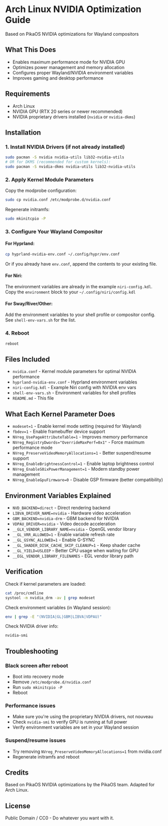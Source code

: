 # Arch Linux NVIDIA Optimization Guide
Based on PikaOS NVIDIA optimizations for Wayland compositors

## What This Does
- Enables maximum performance mode for NVIDIA GPU
- Optimizes power management and memory allocation
- Configures proper Wayland/NVIDIA environment variables
- Improves gaming and desktop performance

## Requirements
- Arch Linux
- NVIDIA GPU (RTX 20 series or newer recommended)
- NVIDIA proprietary drivers installed (`nvidia` or `nvidia-dkms`)

## Installation

### 1. Install NVIDIA Drivers (if not already installed)
```bash
sudo pacman -S nvidia nvidia-utils lib32-nvidia-utils
# OR for DKMS (recommended for custom kernels):
sudo pacman -S nvidia-dkms nvidia-utils lib32-nvidia-utils
```

### 2. Apply Kernel Module Parameters
Copy the modprobe configuration:
```bash
sudo cp nvidia.conf /etc/modprobe.d/nvidia.conf
```

Regenerate initramfs:
```bash
sudo mkinitcpio -P
```

### 3. Configure Your Wayland Compositor

#### For Hyprland:
```bash
cp hyprland-nvidia-env.conf ~/.config/hypr/env.conf
```

Or if you already have `env.conf`, append the contents to your existing file.

#### For Niri:
The environment variables are already in the example `niri-config.kdl`.
Copy the `environment` block to your `~/.config/niri/config.kdl`

#### For Sway/River/Other:
Add the environment variables to your shell profile or compositor config.
See `shell-env-vars.sh` for the list.

### 4. Reboot
```bash
reboot
```

## Files Included

- `nvidia.conf` - Kernel module parameters for optimal NVIDIA performance
- `hyprland-nvidia-env.conf` - Hyprland environment variables
- `niri-config.kdl` - Example Niri config with NVIDIA env vars
- `shell-env-vars.sh` - Environment variables for shell profiles
- `README.md` - This file

## What Each Kernel Parameter Does

- `modeset=1` - Enable kernel mode setting (required for Wayland)
- `fbdev=1` - Enable framebuffer device support
- `NVreg_UsePageAttributeTable=1` - Improves memory performance
- `NVreg_RegistryDwords="OverrideMaxPerf=0x1"` - Force maximum performance mode
- `NVreg_PreserveVideoMemoryAllocations=1` - Better suspend/resume support
- `NVreg_EnableBrightnessControl=1` - Enable laptop brightness control
- `NVreg_EnableS0ixPowerManagement=1` - Modern standby power management
- `NVreg_EnableGpuFirmware=0` - Disable GSP firmware (better compatibility)

## Environment Variables Explained

- `NVD_BACKEND=direct` - Direct rendering backend
- `LIBVA_DRIVER_NAME=nvidia` - Hardware video acceleration
- `GBM_BACKEND=nvidia-drm` - GBM backend for NVIDIA
- `VDPAU_DRIVER=nvidia` - Video decode acceleration
- `__GLX_VENDOR_LIBRARY_NAME=nvidia` - OpenGL vendor library
- `__GL_VRR_ALLOWED=1` - Enable variable refresh rate
- `__GL_GSYNC_ALLOWED=1` - Enable G-SYNC
- `__GL_SHADER_DISK_CACHE_SKIP_CLEANUP=1` - Keep shader cache
- `__GL_YIELD=USLEEP` - Better CPU usage when waiting for GPU
- `__EGL_VENDOR_LIBRARY_FILENAMES` - EGL vendor library path

## Verification

Check if kernel parameters are loaded:
```bash
cat /proc/cmdline
systool -m nvidia_drm -av | grep modeset
```

Check environment variables (in Wayland session):
```bash
env | grep -E "(NVIDIA|GL|GBM|LIBVA|VDPAU)"
```

Check NVIDIA driver info:
```bash
nvidia-smi
```

## Troubleshooting

### Black screen after reboot
- Boot into recovery mode
- Remove `/etc/modprobe.d/nvidia.conf`
- Run `sudo mkinitcpio -P`
- Reboot

### Performance issues
- Make sure you're using the proprietary NVIDIA drivers, not nouveau
- Check `nvidia-smi` to verify GPU is running at full power
- Verify environment variables are set in your Wayland session

### Suspend/resume issues
- Try removing `NVreg_PreserveVideoMemoryAllocations=1` from nvidia.conf
- Regenerate initramfs and reboot

## Credits
Based on PikaOS NVIDIA optimizations by the PikaOS team.
Adapted for Arch Linux.

## License
Public Domain / CC0 - Do whatever you want with it.
